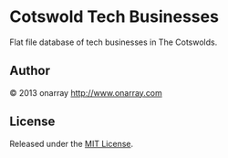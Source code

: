 # Cotswold Tech Businesses

Flat file database of tech businesses in The Cotswolds.

## Author

© 2013 onarray <http://www.onarray.com>

## License

Released under the [MIT License](http://onarray.mit-license.org).
